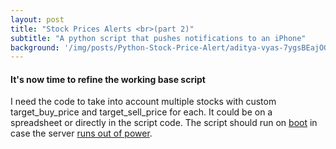 ```yaml
---
layout: post
title: "Stock Prices Alerts <br>(part 2)"
subtitle: "A python script that pushes notifications to an iPhone"
background: '/img/posts/Python-Stock-Price-Alert/aditya-vyas-7ygsBEajOG0-unsplash.jpg'
---
```


#### It's now time to refine the working base script
I need the code to take into account multiple stocks with custom target_buy_price and target_sell_price for each. It could be on a spreadsheet or directly in the script code.
The script should run on [boot](https://raspberrypi.stackexchange.com/questions/36927/activate-virtualenv-start-script-on-boot-rpi) in case the server [runs out of power](https://domoticproject.com/protect-raspberry-pi-ups-power-failure/).
